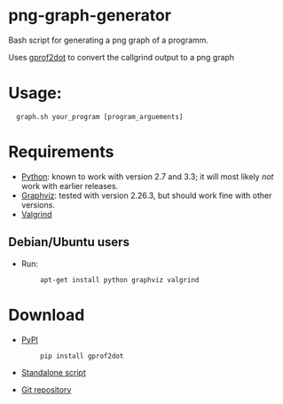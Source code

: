 # png-graph-generator
Bash script for generating a png graph of a programm. 

Uses [gprof2dot](https://github.com/jrfonseca/gprof2dot) to convert the callgrind output to a png graph


# Usage:

```
  graph.sh your_program [program_arguements]
```

# Requirements

  * [Python](http://www.python.org/download/): known to work with version 2.7 and 3.3; it will most likely _not_ work with earlier releases.
  * [Graphviz](http://www.graphviz.org/Download.php): tested with version 2.26.3, but should work fine with other versions.
  * [Valgrind](http://valgrind.org/)
  

## Debian/Ubuntu users

  * Run:

```
        apt-get install python graphviz valgrind
```


# Download

  * [PyPI](https://pypi.python.org/pypi/gprof2dot/)

```
        pip install gprof2dot
```

  * [Standalone script](https://raw.githubusercontent.com/jrfonseca/gprof2dot/master/gprof2dot.py)

  * [Git repository](https://github.com/jrfonseca/gprof2dot)


